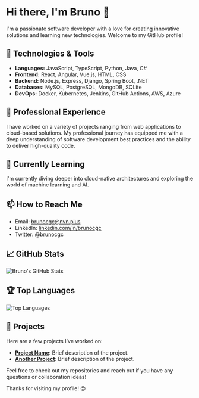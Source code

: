 # Hi there, I'm Bruno 👋

I'm a passionate software developer with a love for creating innovative solutions and learning new technologies. Welcome to my GitHub profile!

## 🔧 Technologies & Tools
- **Languages:** JavaScript, TypeScript, Python, Java, C#
- **Frontend:** React, Angular, Vue.js, HTML, CSS
- **Backend:** Node.js, Express, Django, Spring Boot, .NET
- **Databases:** MySQL, PostgreSQL, MongoDB, SQLite
- **DevOps:** Docker, Kubernetes, Jenkins, GitHub Actions, AWS, Azure

## 💼 Professional Experience
I have worked on a variety of projects ranging from web applications to cloud-based solutions. My professional journey has equipped me with a deep understanding of software development best practices and the ability to deliver high-quality code.

## 🌱 Currently Learning
I'm currently diving deeper into cloud-native architectures and exploring the world of machine learning and AI.

## 📫 How to Reach Me
- Email: brunocgc@nvn.plus
- LinkedIn: [linkedin.com/in/brunocgc](https://linkedin.com/in/brunocgc)
- Twitter: [@brunocgc](https://twitter.com/brunocgc)

## 📈 GitHub Stats
![Bruno's GitHub Stats](https://github-readme-stats.vercel.app/api?username=brunocgc&show_icons=true&count_private=true&theme=radical)

## 🏆 Top Languages
![Top Languages](https://github-readme-stats.vercel.app/api/top-langs/?username=brunocgc&layout=compact&theme=radical)

## 🚀 Projects
Here are a few projects I've worked on:

- [**Project Name**](https://github.com/brunocgc/project-name): Brief description of the project.
- [**Another Project**](https://github.com/brunocgc/another-project): Brief description of the project.

Feel free to check out my repositories and reach out if you have any questions or collaboration ideas!

Thanks for visiting my profile! 😊
